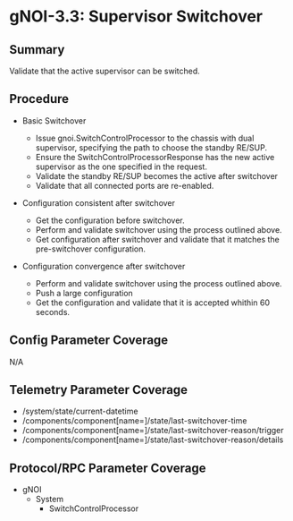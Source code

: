 # gNOI-3.3: Supervisor Switchover

## Summary

Validate that the active supervisor can be switched.

## Procedure

*   Basic Switchover
    *   Issue gnoi.SwitchControlProcessor to the chassis with dual supervisor,
        specifying the path to choose the standby RE/SUP.
    *   Ensure the SwitchControlProcessorResponse has the new active supervisor as
        the one specified in the request.
    *   Validate the standby RE/SUP becomes the active after switchover
    *   Validate that all connected ports are re-enabled.

*   Configuration consistent after switchover
    *   Get the configuration before switchover.
    *   Perform and validate switchover using the process outlined above.
    *   Get configuration after switchover and validate that it matches the pre-switchover configuration.

*  Configuration convergence after switchover
    *   Perform and validate switchover using the process outlined above.
    *   Push a large configuration
    *   Get the configuration and validate that it is accepted whithin 60 seconds.

## Config Parameter Coverage

N/A

## Telemetry Parameter Coverage

*   /system/state/current-datetime
*   /components/component[name=<supervisor>]/state/last-switchover-time
*   /components/component[name=<supervisor>]/state/last-switchover-reason/trigger
*   /components/component[name=<supervisor>]/state/last-switchover-reason/details

## Protocol/RPC Parameter Coverage

*   gNOI
    *   System
        *   SwitchControlProcessor

